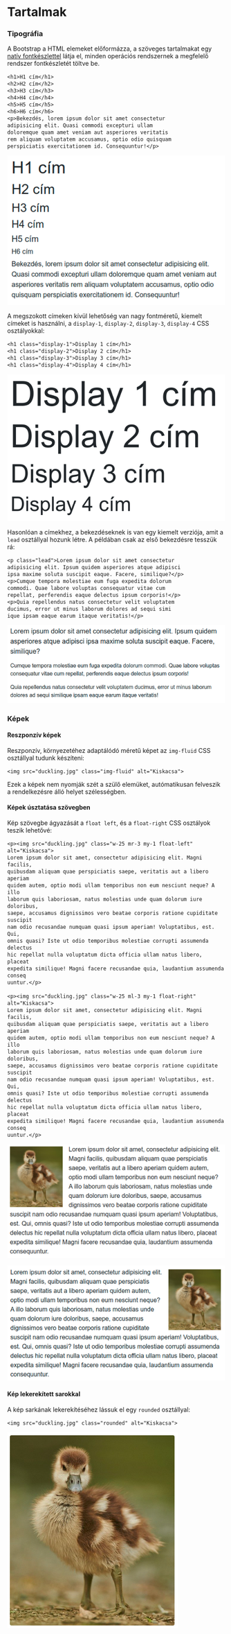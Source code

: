 # Tartalmak

### Tipográfia

A Bootstrap a HTML elemeket előformázza, a szöveges tartalmakat egy [natív fontkészlettel](https://getbootstrap.com/docs/4.4/content/reboot/#native-font-stack) látja el, minden operációs rendszernek a megfelelő rendszer fontkészletét töltve be. 

```markup
<h1>H1 cím</h1>
<h2>H2 cím</h2>
<h3>H3 cím</h3>
<h4>H4 cím</h4>
<h5>H5 cím</h5>
<h6>H6 cím</h6>
<p>Bekezdés, lorem ipsum dolor sit amet consectetur
adipisicing elit. Quasi commodi excepturi ullam
doloremque quam amet veniam aut asperiores veritatis
rem aliquam voluptatem accusamus, optio odio quisquam
perspiciatis exercitationem id. Consequuntur!</p>
```

![](../.gitbook/assets/text.png)

A megszokott címeken kívül lehetőség van nagy fontméretű, kiemelt címeket is használni, a `display-1`, `display-2`, `display-3`, `display-4` CSS osztályokkal:

```markup
<h1 class="display-1">Display 1 cím</h1>
<h1 class="display-2">Display 2 cím</h1>
<h1 class="display-3">Display 3 cím</h1>
<h1 class="display-4">Display 4 cím</h1>
```

![](../.gitbook/assets/display.png)

Hasonlóan a címekhez, a bekezdéseknek is van egy kiemelt verziója, amit a `lead` osztállyal hozunk létre. A példában csak az első bekezdésre tesszük rá:

```markup
<p class="lead">Lorem ipsum dolor sit amet consectetur
adipisicing elit. Ipsum quidem asperiores atque adipisci
ipsa maxime soluta suscipit eaque. Facere, similique?</p>
<p>Cumque tempora molestiae eum fuga expedita dolorum
commodi. Quae labore voluptas consequatur vitae cum
repellat, perferendis eaque delectus ipsum corporis!</p>
<p>Quia repellendus natus consectetur velit voluptatem
ducimus, error ut minus laborum dolores ad sequi simi
ique ipsam eaque earum itaque veritatis!</p>
```

![](../.gitbook/assets/lead.png)

### Képek

#### Reszponzív képek

Reszponzív, környezetéhez adaptálódó méretű képet az `img-fluid` CSS osztállyal tudunk készíteni:

```markup
<img src="duckling.jpg" class="img-fluid" alt="Kiskacsa">
```

Ezek a képek nem nyomják szét a szülő elemüket, autómatikusan felveszik a rendelkezésre álló helyet szélességben.

#### Képek úsztatása szövegben

Kép szövegbe ágyazását a `float left`, és a `float-right` CSS osztályok teszik lehetővé:

```markup
<p><img src="duckling.jpg" class="w-25 mr-3 my-1 float-left" alt="Kiskacsa">
Lorem ipsum dolor sit amet, consectetur adipisicing elit. Magni facilis, 
quibusdam aliquam quae perspiciatis saepe, veritatis aut a libero aperiam
quidem autem, optio modi ullam temporibus non eum nesciunt neque? A illo
laborum quis laboriosam, natus molestias unde quam dolorum iure doloribus,
saepe, accusamus dignissimos vero beatae corporis ratione cupiditate suscipit
nam odio recusandae numquam quasi ipsum aperiam! Voluptatibus, est. Qui,
omnis quasi? Iste ut odio temporibus molestiae corrupti assumenda delectus
hic repellat nulla voluptatum dicta officia ullam natus libero, placeat
expedita similique! Magni facere recusandae quia, laudantium assumenda conseq 
uuntur.</p>

<p><img src="duckling.jpg" class="w-25 ml-3 my-1 float-right" alt="Kiskacsa">
Lorem ipsum dolor sit amet, consectetur adipisicing elit. Magni facilis, 
quibusdam aliquam quae perspiciatis saepe, veritatis aut a libero aperiam
quidem autem, optio modi ullam temporibus non eum nesciunt neque? A illo
laborum quis laboriosam, natus molestias unde quam dolorum iure doloribus,
saepe, accusamus dignissimos vero beatae corporis ratione cupiditate suscipit
nam odio recusandae numquam quasi ipsum aperiam! Voluptatibus, est. Qui,
omnis quasi? Iste ut odio temporibus molestiae corrupti assumenda delectus
hic repellat nulla voluptatum dicta officia ullam natus libero, placeat
expedita similique! Magni facere recusandae quia, laudantium assumenda conseq 
uuntur.</p>
```

![Kiskacsa balra &#xFA;sztatva](../.gitbook/assets/img-flloat-left.png)

![Kiskacsa jobbra &#xFA;sztatva.](../.gitbook/assets/img-flloat-right.png)

#### Kép lekerekített sarokkal

A kép sarkának lekerekítéséhez lássuk el egy `rounded` osztállyal:

```markup
<img src="duckling.jpg" class="rounded" alt="Kiskacsa">
```

![](../.gitbook/assets/rounded.png)

